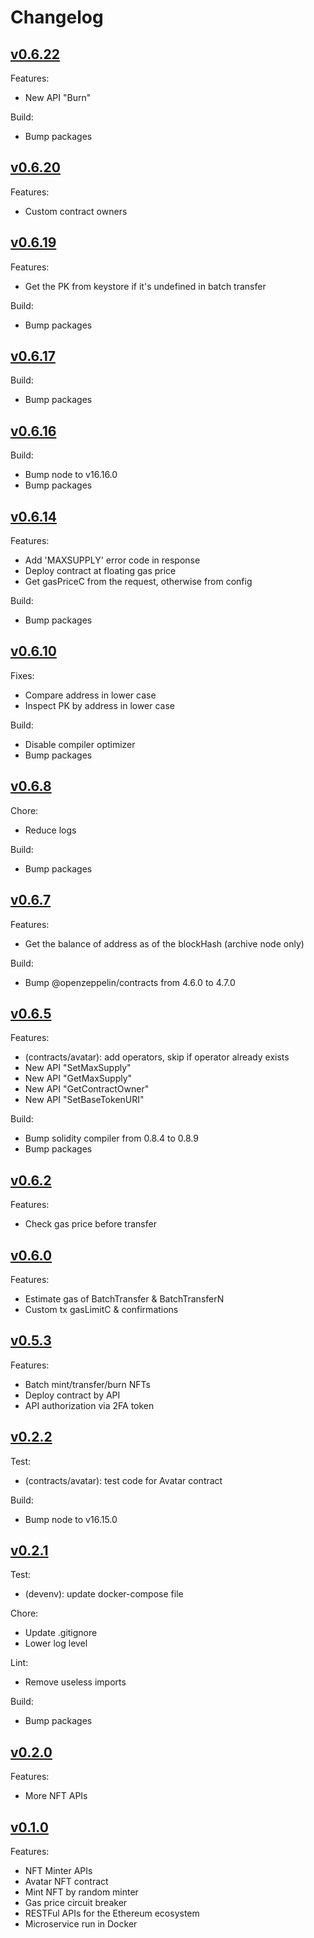 # Changelog

## [v0.6.22](https://github.com/jovijovi/ether-minter/releases/tag/v0.6.22)

Features:
- New API "Burn"

Build:
- Bump packages

## [v0.6.20](https://github.com/jovijovi/ether-minter/releases/tag/v0.6.20)

Features:
- Custom contract owners

## [v0.6.19](https://github.com/jovijovi/ether-minter/releases/tag/v0.6.19)

Features:
- Get the PK from keystore if it's undefined in batch transfer

Build:
- Bump packages

## [v0.6.17](https://github.com/jovijovi/ether-minter/releases/tag/v0.6.17)

Build:
- Bump packages

## [v0.6.16](https://github.com/jovijovi/ether-minter/releases/tag/v0.6.16)

Build:
- Bump node to v16.16.0
- Bump packages

## [v0.6.14](https://github.com/jovijovi/ether-minter/releases/tag/v0.6.14)

Features:
- Add 'MAXSUPPLY' error code in response
- Deploy contract at floating gas price
- Get gasPriceC from the request, otherwise from config

Build:
- Bump packages

## [v0.6.10](https://github.com/jovijovi/ether-minter/releases/tag/v0.6.10)

Fixes:
- Compare address in lower case
- Inspect PK by address in lower case

Build:
- Disable compiler optimizer
- Bump packages

## [v0.6.8](https://github.com/jovijovi/ether-minter/releases/tag/v0.6.8)

Chore:
- Reduce logs

Build:
- Bump packages

## [v0.6.7](https://github.com/jovijovi/ether-minter/releases/tag/v0.6.7)

Features:
- Get the balance of address as of the blockHash (archive node only)

Build:
- Bump @openzeppelin/contracts from 4.6.0 to 4.7.0

## [v0.6.5](https://github.com/jovijovi/ether-minter/releases/tag/v0.6.5)

Features:
- (contracts/avatar): add operators, skip if operator already exists
- New API "SetMaxSupply"
- New API "GetMaxSupply"
- New API "GetContractOwner"
- New API "SetBaseTokenURI"

Build:
- Bump solidity compiler from 0.8.4 to 0.8.9
- Bump packages

## [v0.6.2](https://github.com/jovijovi/ether-minter/releases/tag/v0.6.2)

Features:
- Check gas price before transfer

## [v0.6.0](https://github.com/jovijovi/ether-minter/releases/tag/v0.6.0)

Features:
- Estimate gas of BatchTransfer & BatchTransferN
- Custom tx gasLimitC & confirmations

## [v0.5.3](https://github.com/jovijovi/ether-minter/releases/tag/v0.5.3)

Features:
- Batch mint/transfer/burn NFTs
- Deploy contract by API
- API authorization via 2FA token

## [v0.2.2](https://github.com/jovijovi/ether-minter/releases/tag/v0.2.2)

Test:
- (contracts/avatar): test code for Avatar contract

Build:
- Bump node to v16.15.0

## [v0.2.1](https://github.com/jovijovi/ether-minter/releases/tag/v0.2.1)

Test:
- (devenv): update docker-compose file

Chore:
- Update .gitignore
- Lower log level

Lint:
- Remove useless imports

Build:
- Bump packages

## [v0.2.0](https://github.com/jovijovi/ether-minter/releases/tag/v0.2.0)

Features:
- More NFT APIs

## [v0.1.0](https://github.com/jovijovi/ether-minter/releases/tag/v0.1.0)

Features:
- NFT Minter APIs
- Avatar NFT contract
- Mint NFT by random minter
- Gas price circuit breaker
- RESTFul APIs for the Ethereum ecosystem
- Microservice run in Docker
